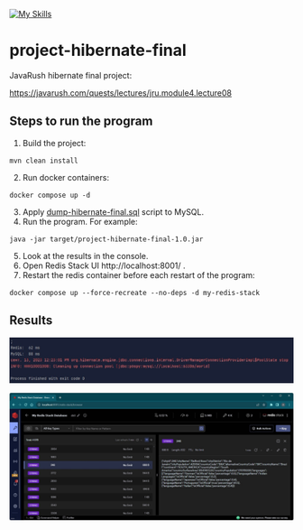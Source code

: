 [![My Skills](https://skillicons.dev/icons?i=java,hibernate,mysql,redis,docker&theme=light)](https://skillicons.dev)
# project-hibernate-final

JavaRush hibernate final project:

https://javarush.com/quests/lectures/jru.module4.lecture08

## Steps to run the program

1. Build the project:
```
mvn clean install
```
2. Run docker containers:
```
docker compose up -d
```
3. Apply [dump-hibernate-final.sql](./dump-hibernate-final.sql) script to MySQL.
4. Run the program. For example:
```
java -jar target/project-hibernate-final-1.0.jar
```
5. Look at the results in the console.
6. Open Redis Stack UI http://localhost:8001/ .
7. Restart the redis container before each restart of the program:
```
docker compose up --force-recreate --no-deps -d my-redis-stack
```

## Results

![screenshot](./src/main/resources/result.jpg?raw=true)

![screenshot](./src/main/resources/redis.jpg?raw=true)

